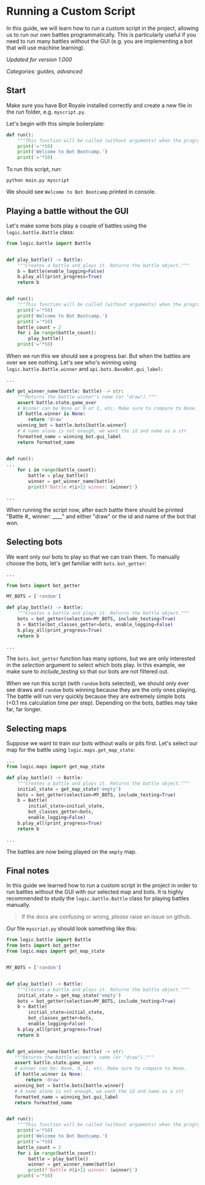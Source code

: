 # Running a Custom Script

In this guide, we will learn how to run a custom script in the project, allowing us to run our own battles programmatically. This is particularly useful if you need to run many battles without the GUI (e.g. you are implementing a bot that will use machine learning).

*Updated for version 1.000*

*Categories: guides, advanced*

## Start
Make sure you have Bot Royale installed correctly and create a new file in the *run* folder, e.g. `myscript.py`.

Let's begin with this simple boilerplate:
```python
def run():
    """This function will be called (without arguments) when the program starts."""
    print('='*50)
    print('Welcome to Bot Bootcamp.')
    print('='*50)
```

To run this script, run:

`python main.py myscript`

We should see `Welcome to Bot Bootcamp` printed in console.

## Playing a battle without the GUI
Let's make some bots play a couple of battles using the `logic.battle.Battle` class:
```python
from logic.battle import Battle


def play_battle() -> Battle:
    """Creates a battle and plays it. Returns the battle object."""
    b = Battle(enable_logging=False)
    b.play_all(print_progress=True)
    return b


def run():
    """This function will be called (without arguments) when the program starts."""
    print('='*50)
    print('Welcome to Bot Bootcamp.')
    print('='*50)
    battle_count = 2
    for i in range(battle_count):
        play_battle()
    print('='*50)
```

When we run this we should see a progress bar. But when the battles are over we see nothing. Let's see who's winning using `logic.battle.Battle.winner` and `api.bots.BaseBot.gui_label`:
```python
...

def get_winner_name(battle: Battle) -> str:
    """Returns the battle winner's name (or "draw")."""
    assert battle.state.game_over
    # Winner can be None or 0 or 1, etc. Make sure to compare to None.
    if battle.winner is None:
        return 'draw'
    winning_bot = battle.bots[battle.winner]
    # A name alone is not enough, we want the id and name as a str
    formatted_name = winning_bot.gui_label
    return formatted_name


def run():
...
    for i in range(battle_count):
        battle = play_battle()
        winner = get_winner_name(battle)
        print(f'Battle #{i+1} winner: {winner}')

...
```

When running the script now, after each battle there should be printed "Battle #_ winner: ____" and either "draw" or the id and name of the bot that won.


## Selecting bots
We want only our bots to play so that we can train them. To manually choose the bots, let's get familiar with `bots.bot_getter`:
```python
...

from bots import bot_getter

MY_BOTS = ['random']

def play_battle() -> Battle:
    """Creates a battle and plays it. Returns the battle object."""
    bots = bot_getter(selection=MY_BOTS, include_testing=True)
    b = Battle(bot_classes_getter=bots, enable_logging=False)
    b.play_all(print_progress=True)
    return b

...
```

The `bots.bot_getter` function has many options, but we are only interested in the *selection* argument to select which bots play. In this example, we make sure to *include_testing* so that our bots are not filtered out.

When we run this script (with `random` bots selected), we should only ever see draws and `random` bots winning because they are the only ones playing. The battle will run very quickly because they are extremely simple bots (<0.1 ms calculation time per step). Depending on the bots, battles may take far, far longer.


## Selecting maps
Suppose we want to train our bots without walls or pits first. Let's select our map for the battle using `logic.maps.get_map_state`:

```python
...
from logic.maps import get_map_state

def play_battle() -> Battle:
    """Creates a battle and plays it. Returns the battle object."""
    initial_state = get_map_state('empty')
    bots = bot_getter(selection=MY_BOTS, include_testing=True)
    b = Battle(
        initial_state=initial_state,
        bot_classes_getter=bots,
        enable_logging=False)
    b.play_all(print_progress=True)
    return b

...
```

The battles are now being played on the `empty` map.


## Final notes
In this guide we learned how to run a custom script in the project in order to run battles without the GUI with our selected map and bots. It is highly recommended to study the `logic.battle.Battle` class for playing battles manually.

> If the docs are confusing or wrong, *please* raise an issue on github.

Our file `myscript.py` should look something like this:
```python
from logic.battle import Battle
from bots import bot_getter
from logic.maps import get_map_state


MY_BOTS = ['random']


def play_battle() -> Battle:
    """Creates a battle and plays it. Returns the battle object."""
    initial_state = get_map_state('empty')
    bots = bot_getter(selection=MY_BOTS, include_testing=True)
    b = Battle(
        initial_state=initial_state,
        bot_classes_getter=bots,
        enable_logging=False)
    b.play_all(print_progress=True)
    return b


def get_winner_name(battle: Battle) -> str:
   """Returns the battle winner's name (or "draw")."""
   assert battle.state.game_over
   # winner can be: None, 0, 1, etc. Make sure to compare to None.
   if battle.winner is None:
       return 'draw'
   winning_bot = battle.bots[battle.winner]
   # A name alone is not enough, we want the id and name as a str
   formatted_name = winning_bot.gui_label
   return formatted_name


def run():
    """This function will be called (without arguments) when the program starts."""
    print('='*50)
    print('Welcome to Bot Bootcamp.')
    print('='*50)
    battle_count = 2
    for i in range(battle_count):
        battle = play_battle()
        winner = get_winner_name(battle)
        print(f'Battle #{i+1} winner: {winner}')
    print('='*50)
```
